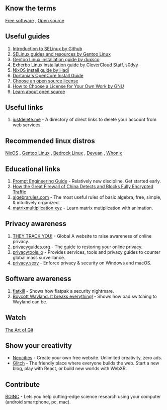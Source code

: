 ## Know the terms
[Free software](https://www.gnu.org/philosophy/free-sw.en.html)
,
[Open source](https://opensource.com/resources/what-open-source)

## Useful guides
1. [Introduction to SELinux by Github](https://github.blog/2023-07-05-introduction-to-selinux)
2. [SELinux guides and resources by Gentoo Linux](https://wiki.gentoo.org/wiki/SELinux)
3. [Gentoo Linux installation guide by duxsco](https://gentoo.duxsco.de)
4. [Exherbo Linux installation guide by CleverCloud Staff, s0dyy](https://gist.github.com/s0dyy/905be36b2c39fb8c14906e15c05c68a3)
5. [NixOS install guide by Hadi](https://gist.github.com/hadilq/a491ca53076f38201a8aa48a0c6afef5)
6. [Dortania's OpenCore Install Guide](https://dortania.github.io/OpenCore-Install-Guide/)
7. [Choose an open source license](https://choosealicense.com)
8. [How to Choose a License for Your Own Work by GNU](https://www.gnu.org/licenses/license-recommendations.html)
9. [Learn about open source](https://teachingopensource.org/Learning_Resources)

## Useful links
1. [justdelete.me](https://justdelete.me) - A directory of direct links to delete your account from web services.

## Recommended linux distros
[NixOS](https://nixos.org)
,
[Gentoo Linux](https://www.gentoo.org)
,
[Bedrock Linux](https://bedrocklinux.org)
,
[Devuan](https://www.devuan.org)
,
[Whonix](https://www.whonix.org)

## Educational links
1. [Prompt Engineering Guide](https://www.promptingguide.ai) - Relatively new discipline. Get started early.
2. [How the Great Firewall of China Detects and Blocks Fully Encrypted Traffic](https://gfw.report/publications/usenixsecurity23/en/)
3. [algebrarules.com](https://algebrarules.com) - The most useful rules of basic algebra, free, simple, & intuitively organized.
4. [matrixmultiplication.xyz](http://matrixmultiplication.xyz) - Learn matrix mutiplication with animation.

## Privacy awareness
1. [THEY TRACK YOU!](https://theytrackyou.com) - Global A website to raise awareness of online privacy.
2. [privacyguides.org](https://www.privacyguides.org) - The guide to restoring your online privacy.
3. [privacytools.io](https://www.privacytools.io) - Provides services, tools and privacy guides to counter global mass surveillance.
4. [privacy.sexy](https://privacy.sexy) - Enforce privacy & security on Windows and macOS.

## Software awareness
1. [flatkill](https://flatkill.org) - Shows how flatpak a security nightmare.
2. [Boycott Wayland. It breaks everything!](https://gist.github.com/probonopd/9feb7c20257af5dd915e3a9f2d1f2277) - Shows how bad switching to Wayland can be.

## Watch
[The Art of Git](https://youtu.be/x0PG3zt9DSY)

## Show your creativity
* [Neocities](https://neocities.org) - Create your own free website. Unlimited creativity, zero ads.
* [Glitch](https://glitch.com) - The friendly place where everyone builds the web. Start a new blog, play with React, or build new worlds with WebXR.

## Contribute
[BOINC](https://boinc.berkeley.edu) - Lets you help cutting-edge science research using your computer (android smartphone, pc, mac).
